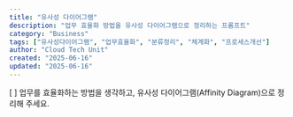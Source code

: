 ```yaml
---
title: "유사성 다이어그램"
description: "업무 효율화 방법을 유사성 다이어그램으로 정리하는 프롬프트"
category: "Business"
tags: ["유사성다이어그램", "업무효율화", "분류정리", "체계화", "프로세스개선"]
author: "Cloud Tech Unit"
created: "2025-06-16"
updated: "2025-06-16"
---
```


[ ] 업무를 효율화하는 방법을 생각하고, 유사성 다이어그램(Affinity Diagram)으로 정리해 주세요.

